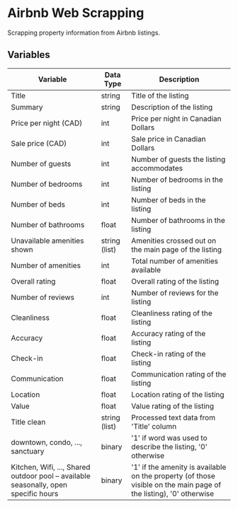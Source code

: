 # Airbnb Web Scrapping
Scrapping property information from Airbnb listings.

## Variables

| **Variable**                                                | **Data Type**    | **Description** |
|---------------------------------------------------------|-------------------|-----------------|
| Title                                                   | string   | Title of the listing |
| Summary                                                 | string  | Description of the listing |
| Price per night (CAD)                                  | int               | Price per night in Canadian Dollars |
| Sale price (CAD)                                       | int               | Sale price in Canadian Dollars |
| Number of guests                                      | int               | Number of guests the listing accommodates |
| Number of bedrooms                                    | int               | Number of bedrooms in the listing |
| Number of beds                                        | int               | Number of beds in the listing |
| Number of bathrooms                                   | float             | Number of bathrooms in the listing |
| Unavailable amenities shown                           | string (list)     | Amenities crossed out on the main page of the listing |
| Number of amenities                                   | int               | Total number of amenities available |
| Overall rating                                        | float             | Overall rating of the listing |
| Number of reviews                                     | int               | Number of reviews for the listing |
| Cleanliness                                           | float             | Cleanliness rating of the listing |
| Accuracy                                              | float             | Accuracy rating of the listing |
| Check-in                                              | float             | Check-in rating of the listing |
| Communication                                         | float             | Communication rating of the listing |
| Location                                              | float             | Location rating of the listing |
| Value                                                 | float             | Value rating of the listing |
| Title clean                                           | string (list)     | Processed text data from 'Title' column |
| downtown, condo, ..., sanctuary                        | binary            | '1' if word was used to describe the listing, '0' otherwise |
| Kitchen, Wifi, ..., Shared outdoor pool – available seasonally, open specific hours | binary | '1' if the amenity is available on the property (of those visible on the main page of the listing), '0' otherwise |
